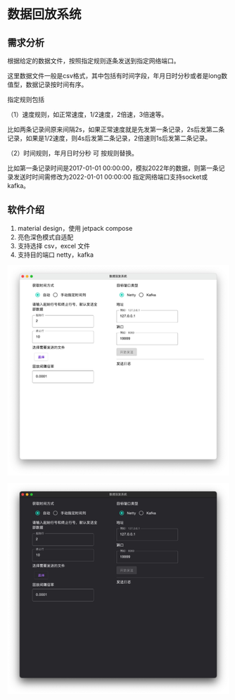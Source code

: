 # 数据回放系统

## 需求分析

根据给定的数据文件，按照指定规则逐条发送到指定网络端口。

这里数据文件一般是csv格式，其中包括有时间字段，年月日时分秒或者是long数值型，数据记录按时间有序。

指定规则包括

（1）速度规则，如正常速度，1/2速度，2倍速，3倍速等。

比如两条记录间原来间隔2s，如果正常速度就是先发第一条记录，2s后发第二条记录，如果是1/2速度，则4s后发第二条记录，2倍速则1s后发第二条记录。

（2）时间规则，年月日时分秒 可 按规则替换。

比如第一条记录时间是2017-01-01 00:00:00，模拟2022年的数据，则第一条记录发送时时间需修改为2022-01-01 00:00:00
指定网络端口支持socket或kafka。

## 软件介绍

1. material design，使用 jetpack compose
2. 亮色深色模式自适配
3. 支持选择 csv，excel 文件
4. 支持目的端口 netty，kafka

![](docs/images/light.jpg)

![](docs/images/dark.jpg)
